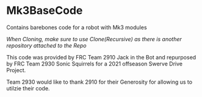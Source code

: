 # Mk3BaseCode
Contains barebones code for a robot with Mk3 modules

*When Cloning, make sure to use Clone(Recursive) as there is another repository attached to the Repo*

This code was provided by FRC Team 2910 Jack in the Bot and repurposed by FRC Team 2930 Sonic Squirrels for a 2021 offseason Swerve Drive Project. 

Team 2930 would like to thank 2910 for their Generosity for allowing us to utilzie their code. 
